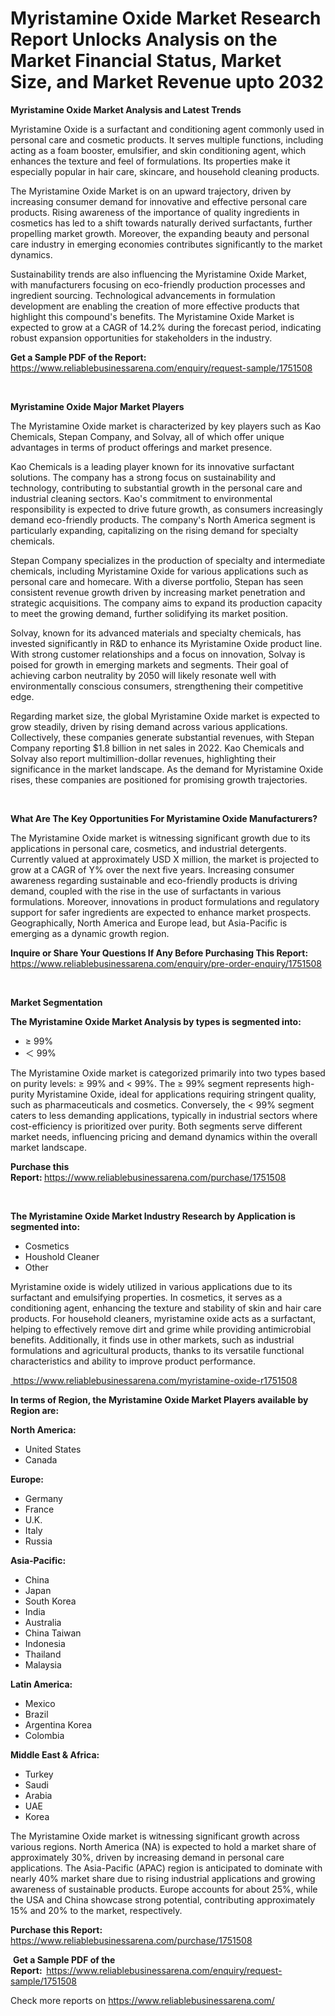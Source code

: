 <p><h1>Myristamine Oxide Market Research Report Unlocks Analysis on the Market Financial Status, Market Size, and Market Revenue upto 2032</h1></p><p><strong>Myristamine Oxide Market Analysis and Latest Trends</strong></p>
<p><p>Myristamine Oxide is a surfactant and conditioning agent commonly used in personal care and cosmetic products. It serves multiple functions, including acting as a foam booster, emulsifier, and skin conditioning agent, which enhances the texture and feel of formulations. Its properties make it especially popular in hair care, skincare, and household cleaning products.</p><p>The Myristamine Oxide Market is on an upward trajectory, driven by increasing consumer demand for innovative and effective personal care products. Rising awareness of the importance of quality ingredients in cosmetics has led to a shift towards naturally derived surfactants, further propelling market growth. Moreover, the expanding beauty and personal care industry in emerging economies contributes significantly to the market dynamics.</p><p>Sustainability trends are also influencing the Myristamine Oxide Market, with manufacturers focusing on eco-friendly production processes and ingredient sourcing. Technological advancements in formulation development are enabling the creation of more effective products that highlight this compound's benefits. The Myristamine Oxide Market is expected to grow at a CAGR of 14.2% during the forecast period, indicating robust expansion opportunities for stakeholders in the industry.</p></p>
<p><strong>Get a Sample PDF of the Report:&nbsp;</strong> <a href="https://www.reliablebusinessarena.com/enquiry/request-sample/1751508?utm_campaign=3535&utm_medium=2&utm_source=Github&utm_content=ia&utm_term=01042025&utm_id=myristamine-oxide">https://www.reliablebusinessarena.com/enquiry/request-sample/1751508</a></p>
<p>&nbsp;</p>
<p><strong>Myristamine Oxide Major Market Players</strong></p>
<p><p>The Myristamine Oxide market is characterized by key players such as Kao Chemicals, Stepan Company, and Solvay, all of which offer unique advantages in terms of product offerings and market presence.</p><p>Kao Chemicals is a leading player known for its innovative surfactant solutions. The company has a strong focus on sustainability and technology, contributing to substantial growth in the personal care and industrial cleaning sectors. Kao's commitment to environmental responsibility is expected to drive future growth, as consumers increasingly demand eco-friendly products. The company's North America segment is particularly expanding, capitalizing on the rising demand for specialty chemicals.</p><p>Stepan Company specializes in the production of specialty and intermediate chemicals, including Myristamine Oxide for various applications such as personal care and homecare. With a diverse portfolio, Stepan has seen consistent revenue growth driven by increasing market penetration and strategic acquisitions. The company aims to expand its production capacity to meet the growing demand, further solidifying its market position.</p><p>Solvay, known for its advanced materials and specialty chemicals, has invested significantly in R&D to enhance its Myristamine Oxide product line. With strong customer relationships and a focus on innovation, Solvay is poised for growth in emerging markets and segments. Their goal of achieving carbon neutrality by 2050 will likely resonate well with environmentally conscious consumers, strengthening their competitive edge.</p><p>Regarding market size, the global Myristamine Oxide market is expected to grow steadily, driven by rising demand across various applications. Collectively, these companies generate substantial revenues, with Stepan Company reporting $1.8 billion in net sales in 2022. Kao Chemicals and Solvay also report multimillion-dollar revenues, highlighting their significance in the market landscape. As the demand for Myristamine Oxide rises, these companies are positioned for promising growth trajectories.</p></p>
<p>&nbsp;</p>
<p><strong>What Are The Key Opportunities For Myristamine Oxide Manufacturers?</strong></p>
<p><p>The Myristamine Oxide market is witnessing significant growth due to its applications in personal care, cosmetics, and industrial detergents. Currently valued at approximately USD X million, the market is projected to grow at a CAGR of Y% over the next five years. Increasing consumer awareness regarding sustainable and eco-friendly products is driving demand, coupled with the rise in the use of surfactants in various formulations. Moreover, innovations in product formulations and regulatory support for safer ingredients are expected to enhance market prospects. Geographically, North America and Europe lead, but Asia-Pacific is emerging as a dynamic growth region.</p></p>
<p><strong>Inquire or Share Your Questions If Any Before Purchasing This Report:</strong> <a href="https://www.reliablebusinessarena.com/enquiry/pre-order-enquiry/1751508?utm_campaign=3535&utm_medium=2&utm_source=Github&utm_content=ia&utm_term=01042025&utm_id=myristamine-oxide">https://www.reliablebusinessarena.com/enquiry/pre-order-enquiry/1751508</a></p>
<p>&nbsp;</p>
<p><strong>Market Segmentation</strong></p>
<p><strong>The Myristamine Oxide Market Analysis by types is segmented into:</strong></p>
<p><ul><li>≥ 99%</li><li>＜ 99%</li></ul></p>
<p><p>The Myristamine Oxide market is categorized primarily into two types based on purity levels: ≥ 99% and < 99%. The ≥ 99% segment represents high-purity Myristamine Oxide, ideal for applications requiring stringent quality, such as pharmaceuticals and cosmetics. Conversely, the < 99% segment caters to less demanding applications, typically in industrial sectors where cost-efficiency is prioritized over purity. Both segments serve different market needs, influencing pricing and demand dynamics within the overall market landscape.</p></p>
<p><strong>Purchase this Report:&nbsp;</strong><a href="https://www.reliablebusinessarena.com/purchase/1751508?utm_campaign=3535&utm_medium=2&utm_source=Github&utm_content=ia&utm_term=01042025&utm_id=myristamine-oxide">https://www.reliablebusinessarena.com/purchase/1751508</a></p>
<p>&nbsp;</p>
<p><strong>The Myristamine Oxide Market Industry Research by Application is segmented into:</strong></p>
<p><ul><li>Cosmetics</li><li>Houshold Cleaner</li><li>Other</li></ul></p>
<p><p>Myristamine oxide is widely utilized in various applications due to its surfactant and emulsifying properties. In cosmetics, it serves as a conditioning agent, enhancing the texture and stability of skin and hair care products. For household cleaners, myristamine oxide acts as a surfactant, helping to effectively remove dirt and grime while providing antimicrobial benefits. Additionally, it finds use in other markets, such as industrial formulations and agricultural products, thanks to its versatile functional characteristics and ability to improve product performance.</p></p>
<p><a href="https://www.reliablebusinessarena.com/myristamine-oxide-r1751508?utm_campaign=3535&utm_medium=2&utm_source=Github&utm_content=ia&utm_term=01042025&utm_id=myristamine-oxide">&nbsp;https://www.reliablebusinessarena.com/myristamine-oxide-r1751508</a></p>
<p><strong>In terms of Region, the Myristamine Oxide Market Players available by Region are:</strong></p>
<p>
    <p> <strong> North America: </strong>
        <ul>
            <li>United States</li>
            <li>Canada</li>
        </ul>
        </p> 
    <p> <strong> Europe: </strong>
        <ul>
            <li>Germany</li>
            <li>France</li>
            <li>U.K.</li>
            <li>Italy</li>
            <li>Russia</li>
        </ul>
        </p> 
    <p> <strong> Asia-Pacific: </strong>
        <ul>
            <li>China</li>
            <li>Japan</li>
            <li>South Korea</li>
            <li>India</li>
            <li>Australia</li>
            <li>China Taiwan</li>
            <li>Indonesia</li>
            <li>Thailand</li>
            <li>Malaysia</li>
        </ul>
        </p> 
    <p> <strong> Latin America: </strong>
        <ul>
            <li>Mexico</li>
            <li>Brazil</li>
            <li>Argentina Korea</li>
            <li>Colombia</li>
        </ul>
        </p> 
    <p> <strong> Middle East & Africa: </strong>
        <ul>
            <li>Turkey</li>
            <li>Saudi</li>
            <li>Arabia</li>
            <li>UAE</li>
            <li>Korea</li>
        </ul>
    </p>
    </p>
<p><p>The Myristamine Oxide market is witnessing significant growth across various regions. North America (NA) is expected to hold a market share of approximately 30%, driven by increasing demand in personal care applications. The Asia-Pacific (APAC) region is anticipated to dominate with nearly 40% market share due to rising industrial applications and growing awareness of sustainable products. Europe accounts for about 25%, while the USA and China showcase strong potential, contributing approximately 15% and 20% to the market, respectively.</p></p>
<p><strong>Purchase this Report: </strong><a href="https://www.reliablebusinessarena.com/purchase/1751508?utm_campaign=3535&utm_medium=2&utm_source=Github&utm_content=ia&utm_term=01042025&utm_id=myristamine-oxide">https://www.reliablebusinessarena.com/purchase/1751508</a></p>
<p>&nbsp;<strong>Get a Sample PDF of the Report:&nbsp;&nbsp;</strong><a href="https://www.reliablebusinessarena.com/enquiry/request-sample/1751508?utm_campaign=3535&utm_medium=2&utm_source=Github&utm_content=ia&utm_term=01042025&utm_id=myristamine-oxide">https://www.reliablebusinessarena.com/enquiry/request-sample/1751508</a></p>
<p><strong></strong></p>
<p>Check more reports on <a href="https://www.reliablebusinessarena.com/?utm_campaign=3535&utm_medium=2&utm_source=Github&utm_content=ia&utm_term=01042025&utm_id=myristamine-oxide">https://www.reliablebusinessarena.com/</a></p>